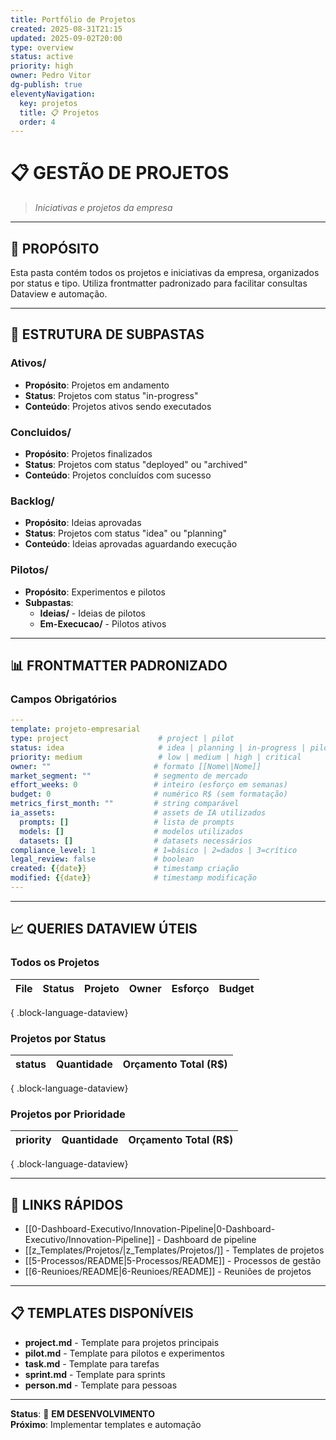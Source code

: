 ```yaml
---
title: Portfólio de Projetos
created: 2025-08-31T21:15
updated: 2025-09-02T20:00
type: overview
status: active
priority: high
owner: Pedro Vitor
dg-publish: true
eleventyNavigation:
  key: projetos
  title: 📋 Projetos
  order: 4
---
```

# 📋 GESTÃO DE PROJETOS

> *Iniciativas e projetos da empresa*

---

## 🎯 **PROPÓSITO**

Esta pasta contém todos os projetos e iniciativas da empresa, organizados por status e tipo. Utiliza frontmatter padronizado para facilitar consultas Dataview e automação.

---

## 📁 **ESTRUTURA DE SUBPASTAS**

### **Ativos/**
- **Propósito**: Projetos em andamento
- **Status**: Projetos com status "in-progress"
- **Conteúdo**: Projetos ativos sendo executados

### **Concluidos/**
- **Propósito**: Projetos finalizados
- **Status**: Projetos com status "deployed" ou "archived"
- **Conteúdo**: Projetos concluídos com sucesso

### **Backlog/**
- **Propósito**: Ideias aprovadas
- **Status**: Projetos com status "idea" ou "planning"
- **Conteúdo**: Ideias aprovadas aguardando execução

### **Pilotos/**
- **Propósito**: Experimentos e pilotos
- **Subpastas**:
  - **Ideias/** - Ideias de pilotos
  - **Em-Execucao/** - Pilotos ativos

---

## 📊 **FRONTMATTER PADRONIZADO**

### **Campos Obrigatórios**
```yaml
---
template: projeto-empresarial
type: project                    # project | pilot
status: idea                     # idea | planning | in-progress | pilot | deployed | archived
priority: medium                 # low | medium | high | critical
owner: ""                       # formato [[Nome\|Nome]]
market_segment: ""              # segmento de mercado
effort_weeks: 0                 # inteiro (esforço em semanas)
budget: 0                       # numérico R$ (sem formatação)
metrics_first_month: ""         # string comparável
ia_assets:                      # assets de IA utilizados
  prompts: []                   # lista de prompts
  models: []                    # modelos utilizados
  datasets: []                  # datasets necessários
compliance_level: 1             # 1=básico | 2=dados | 3=crítico
legal_review: false             # boolean
created: {{date}}               # timestamp criação
modified: {{date}}              # timestamp modificação
---
```

---

## 📈 **QUERIES DATAVIEW ÚTEIS**

### **Todos os Projetos**
| File | Status | Projeto | Owner | Esforço | Budget |
| ---- | ------ | ------- | ----- | ------- | ------ |

{ .block-language-dataview}

### **Projetos por Status**
| status | Quantidade | Orçamento Total (R$) |
| ------ | ---------- | -------------------- |

{ .block-language-dataview}

### **Projetos por Prioridade**
| priority | Quantidade | Orçamento Total (R$) |
| -------- | ---------- | -------------------- |

{ .block-language-dataview}

---

## 🔗 **LINKS RÁPIDOS**

- [[0-Dashboard-Executivo/Innovation-Pipeline\|0-Dashboard-Executivo/Innovation-Pipeline]] - Dashboard de pipeline
- [[z_Templates/Projetos/\|z_Templates/Projetos/]] - Templates de projetos
- [[5-Processos/README\|5-Processos/README]] - Processos de gestão
- [[6-Reunioes/README\|6-Reunioes/README]] - Reuniões de projetos

---

## 📋 **TEMPLATES DISPONÍVEIS**

- **project.md** - Template para projetos principais
- **pilot.md** - Template para pilotos e experimentos
- **task.md** - Template para tarefas
- **sprint.md** - Template para sprints
- **person.md** - Template para pessoas

---

**Status**: 🔄 **EM DESENVOLVIMENTO**  
**Próximo**: Implementar templates e automação
